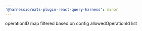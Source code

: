 ```yaml
---
'@harnessio/oats-plugin-react-query-harness': minor
---
```


operationID map filtered based on config allowedOperationId list

